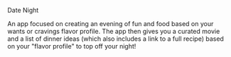 Date Night

An app focused on creating an evening of fun and food based on your wants or cravings flavor profile. The app then gives you a curated movie and a list of dinner ideas (which also includes a link to a full recipe) based on your "flavor profile" to top off your night!